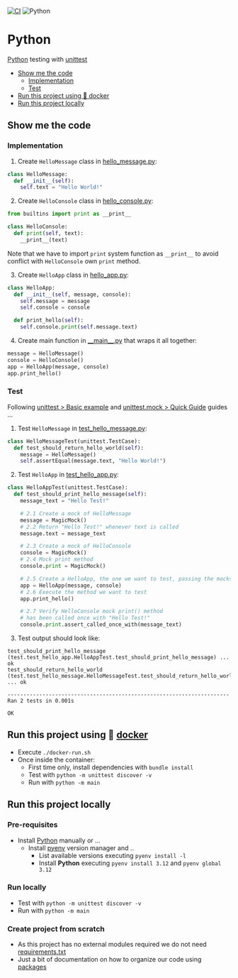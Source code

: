 [![CI](https://github.com/rogervinas/tests-everywhere/actions/workflows/python.yml/badge.svg)](https://github.com/rogervinas/tests-everywhere/actions/workflows/python.yml)
![Python](https://img.shields.io/badge/Python-3.12-blue?labelColor=black)

# Python

[Python](https://www.python.org/) testing with [unittest](https://docs.python.org/3/library/unittest.html)

- [Show me the code](#show-me-the-code)
  - [Implementation](#implementation)
  - [Test](#test)
- [Run this project using 🐳 docker](#run-this-project-using--docker)
- [Run this project locally](#run-this-project-locally)

## Show me the code

### Implementation

1. Create `HelloMessage` class in [hello_message.py](main/hello_message.py):

```python
class HelloMessage:
  def __init__(self):
    self.text = "Hello World!"
```

2. Create `HelloConsole` class in [hello_console.py](main/hello_console.py):

```python
from builtins import print as __print__

class HelloConsole:
  def print(self, text):
    __print__(text)
```

Note that we have to import `print` system function as `__print__` to avoid conflict with `HelloConsole` own `print` method.

3. Create `HelloApp` class in [hello_app.py](main/hello_app.py):

```python
class HelloApp:
  def __init__(self, message, console):
    self.message = message
    self.console = console

  def print_hello(self):
    self.console.print(self.message.text)
```

4. Create main function in [\_\_main__.py](main/__main__.py) that wraps it all together:

```python
message = HelloMessage()
console = HelloConsole()
app = HelloApp(message, console)
app.print_hello()
```

### Test

Following [unittest > Basic example](https://docs.python.org/3/library/unittest.html#basic-example) and [unittest.mock > Quick Guide](https://docs.python.org/3/library/unittest.mock.html#quick-guide) guides ...

1. Test `HelloMessage` in [test_hello_message.py](test/test_hello_message.py):

```python
class HelloMessageTest(unittest.TestCase):
  def test_should_return_hello_world(self):
    message = HelloMessage()
    self.assertEqual(message.text, "Hello World!")
```

2. Test `HelloApp` in [test_hello_app.py](test/test_hello_app.py):

```python
class HelloAppTest(unittest.TestCase):
  def test_should_print_hello_message(self):
    message_text = "Hello Test!"

    # 2.1 Create a mock of HelloMessage
    message = MagicMock()
    # 2.2 Return "Hello Test!" whenever text is called
    message.text = message_text

    # 2.3 Create a mock of HelloConsole
    console = MagicMock()
    # 2.4 Mock print method
    console.print = MagicMock()

    # 2.5 Create a HelloApp, the one we want to test, passing the mocks
    app = HelloApp(message, console)
    # 2.6 Execute the method we want to test
    app.print_hello()

    # 2.7 Verify HelloConsole mock print() method
    # has been called once with "Hello Test!"
    console.print.assert_called_once_with(message_text)
```

3. Test output should look like:

```
test_should_print_hello_message (test.test_hello_app.HelloAppTest.test_should_print_hello_message) ... ok
test_should_return_hello_world (test.test_hello_message.HelloMessageTest.test_should_return_hello_world) ... ok

----------------------------------------------------------------------
Ran 2 tests in 0.001s

OK
```

## Run this project using 🐳 [docker](https://www.docker.com/)

- Execute `./docker-run.sh`
- Once inside the container:
  - First time only, install dependencies with `bundle install`
  - Test with `python -m unittest discover -v`
  - Run with `python -m main`

## Run this project locally

### Pre-requisites

- Install [Python](https://www.python.org/downloads/) manually or ...
  - Install [pyenv](https://github.com/pyenv/pyenv) version manager and ..
    - List available versions executing `pyenv install -l`
    - Install **Python** executing `pyenv install 3.12` and `pyenv global 3.12`

### Run locally

- Test with `python -m unittest discover -v`
- Run with `python -m main`

### Create project from scratch

- As this project has no external modules required we do not need [requirements.txt](https://pip.pypa.io/en/stable/reference/requirements-file-format/)
- Just a bit of documentation on how to organize our code using [packages](https://docs.python.org/3/tutorial/modules.html#packages)
